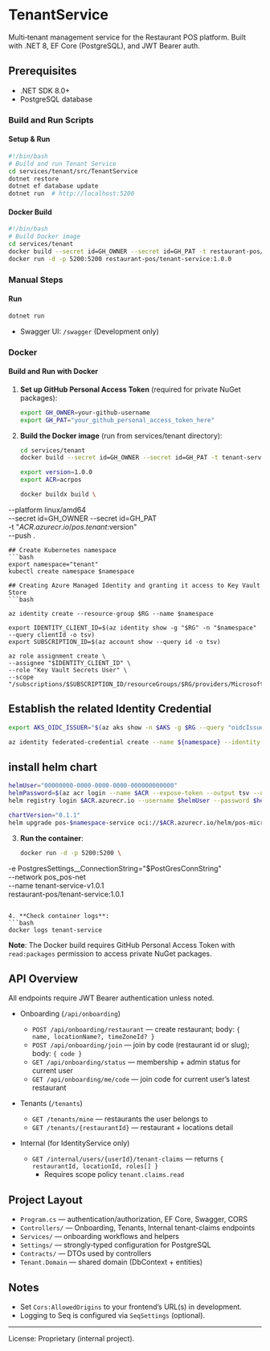 # TenantService

Multi‑tenant management service for the Restaurant POS platform. Built with .NET 8, EF Core (PostgreSQL), and JWT Bearer auth.

## Prerequisites
- .NET SDK 8.0+
- PostgreSQL database

### Build and Run Scripts

#### Setup & Run
```bash
#!/bin/bash
# Build and run Tenant Service
cd services/tenant/src/TenantService
dotnet restore
dotnet ef database update
dotnet run  # http://localhost:5200
```

#### Docker Build
```bash
#!/bin/bash
# Build Docker image
cd services/tenant
docker build --secret id=GH_OWNER --secret id=GH_PAT -t restaurant-pos/tenant-service:1.0.0 .
docker run -d -p 5200:5200 restaurant-pos/tenant-service:1.0.0
```

### Manual Steps

#### Run
```bash
dotnet run
```
- Swagger UI: `/swagger` (Development only)

### Docker

#### Build and Run with Docker

1. **Set up GitHub Personal Access Token** (required for private NuGet packages):
   ```bash
   export GH_OWNER=your-github-username
   export GH_PAT="your_github_personal_access_token_here"
   ```

2. **Build the Docker image** (run from services/tenant directory):
   ```bash
   cd services/tenant
   docker build --secret id=GH_OWNER --secret id=GH_PAT -t tenant-service:1.0.0 .

   export version=1.0.0
   export ACR=acrpos

   docker buildx build \
  --platform linux/amd64 \
  --secret id=GH_OWNER --secret id=GH_PAT \
  -t "$ACR.azurecr.io/pos.tenant:$version" \
  --push .


   ```
## Create Kubernetes namespace 
```bash 
export namespace="tenant"
kubectl create namespace $namespace 

## Creating Azure Managed Identity and granting it access to Key Vault Store 
```bash

az identity create --resource-group $RG --name $namespace 

export IDENTITY_CLIENT_ID=$(az identity show -g "$RG" -n "$namespace" --query clientId -o tsv)
export SUBSCRIPTION_ID=$(az account show --query id -o tsv)

az role assignment create \
  --assignee "$IDENTITY_CLIENT_ID" \
  --role "Key Vault Secrets User" \
  --scope "/subscriptions/$SUBSCRIPTION_ID/resourceGroups/$RG/providers/Microsoft.KeyVault/vaults/$KV"

```

## Establish the related Identity Credential
```bash
export AKS_OIDC_ISSUER="$(az aks show -n $AKS -g $RG --query "oidcIssuerProfile.issuerUrl" -otsv)"

az identity federated-credential create --name ${namespace} --identity-name "${namespace}" --resource-group "${RG}" --issuer "${AKS_OIDC_ISSUER}" --subject system:serviceaccount:"${namespace}":"${namespace}-serviceaccount" --audience api://AzureADTokenExchange
```
## install helm chart 
```bash 
helmUser="00000000-0000-0000-0000-000000000000"
helmPassword=$(az acr login --name $ACR --expose-token --output tsv --query accessToken)
helm registry login $ACR.azurecr.io --username $helmUser --password $helmPassword 

chartVersion="0.1.1"
helm upgrade pos-$namespace-service oci://$ACR.azurecr.io/helm/pos-microservice --version $chartVersion -f ./helm/values.yaml -n $namespace --install
```

3. **Run the container**:
   ```bash
   docker run -d -p 5200:5200 \
  -e PostgresSettings__ConnectionString="$PostGresConnString" \
  --network pos_pos-net \
  --name tenant-service-v1.0.1 \
  restaurant-pos/tenant-service:1.0.1
   ```

4. **Check container logs**:
   ```bash
   docker logs tenant-service
   ```

**Note**: The Docker build requires GitHub Personal Access Token with `read:packages` permission to access private NuGet packages.

## API Overview

All endpoints require JWT Bearer authentication unless noted.

- Onboarding (`/api/onboarding`)
  - `POST /api/onboarding/restaurant` — create restaurant; body: `{ name, locationName?, timeZoneId? }`
  - `POST /api/onboarding/join` — join by code (restaurant id or slug); body: `{ code }`
  - `GET /api/onboarding/status` — membership + admin status for current user
  - `GET /api/onboarding/me/code` — join code for current user’s latest restaurant

- Tenants (`/tenants`)
  - `GET /tenants/mine` — restaurants the user belongs to
  - `GET /tenants/{restaurantId}` — restaurant + locations detail

- Internal (for IdentityService only)
  - `GET /internal/users/{userId}/tenant-claims` — returns `{ restaurantId, locationId, roles[] }`
    - Requires scope policy `tenant.claims.read`

## Project Layout
- `Program.cs` — authentication/authorization, EF Core, Swagger, CORS
- `Controllers/` — Onboarding, Tenants, Internal tenant-claims endpoints
- `Services/` — onboarding workflows and helpers
- `Settings/` — strongly‑typed configuration for PostgreSQL
- `Contracts/` — DTOs used by controllers
- `Tenant.Domain` — shared domain (DbContext + entities)

## Notes
- Set `Cors:AllowedOrigins` to your frontend’s URL(s) in development.
- Logging to Seq is configured via `SeqSettings` (optional).

---

License: Proprietary (internal project).
